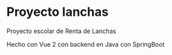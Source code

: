 # Proyecto lanchas

Proyecto escolar de Renta de Lanchas

Hecho con Vue 2 con backend en Java con SpringBoot

